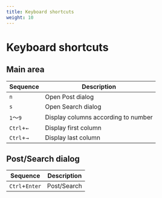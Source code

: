 ```yaml
---
title: Keyboard shortcuts
weight: 10
---
```


# Keyboard shortcuts

## Main area

|Sequence|Description|
|---|---|
|`n`|Open Post dialog|
|`s`|Open Search dialog|
|`1`～`9`|Display columns according to number|
|`Ctrl`+`←`|Display first column|
|`Ctrl`+`→`|Display last column|

## Post/Search dialog

|Sequence|Description|
|---|---|
|`Ctrl`+`Enter`|Post/Search|
